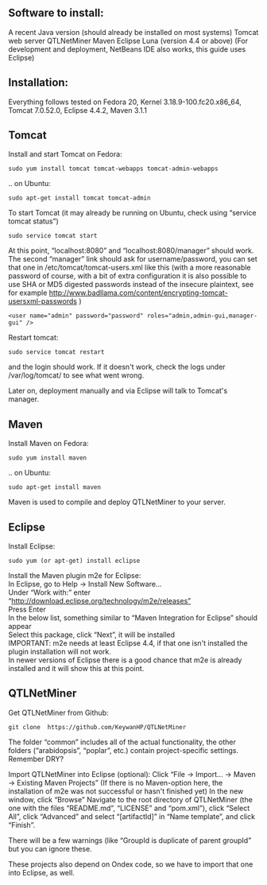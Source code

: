 Software to install:
-----------------------

A recent Java version (should already be installed on most systems)
Tomcat web server
QTLNetMiner
Maven
Eclipse Luna (version 4.4 or above) (For development and deployment, NetBeans IDE also works, this guide uses Eclipse)

Installation:
--------------

Everything follows tested on Fedora 20, Kernel 3.18.9-100.fc20.x86_64, Tomcat 7.0.52.0, Eclipse 4.4.2, Maven 3.1.1

Tomcat
---------

Install and start Tomcat on Fedora:

    sudo yum install tomcat tomcat-webapps tomcat-admin-webapps

.. on Ubuntu:

    sudo apt-get install tomcat tomcat-admin

To start Tomcat (it may already be running on Ubuntu, check using “service tomcat status”)

    sudo service tomcat start

At this point, “localhost:8080” and “localhost:8080/manager” should work. The second “manager” link should ask for username/password, you can set that one in /etc/tomcat/tomcat-users.xml like this (with a more reasonable password of course, with a bit of extra configuration it is also possible to use SHA or MD5 digested passwords instead of the insecure plaintext, see for example http://www.badllama.com/content/encrypting-tomcat-usersxml-passwords )

    <user name="admin" password="password" roles="admin,admin-gui,manager-gui" />

Restart tomcat:

    sudo service tomcat restart

and the login should work. If it doesn't work, check the logs under /var/log/tomcat/ to see what went wrong.

Later on, deployment manually and via Eclipse will talk to Tomcat's manager.

Maven
--------

Install Maven on Fedora:

    sudo yum install maven

.. on Ubuntu:

    sudo apt-get install maven

Maven is used to compile and deploy QTLNetMiner to your server.

Eclipse
---------

Install Eclipse:

    sudo yum (or apt-get) install eclipse

Install the Maven plugin m2e for Eclipse:  
In Eclipse, go to Help → Install New Software...  
Under “Work with:” enter “http://download.eclipse.org/technology/m2e/releases”  
Press Enter  
In the below list, something similar to “Maven Integration for Eclipse” should appear  
Select this package, click “Next”, it will be installed  
IMPORTANT: m2e needs at least Eclipse 4.4, if that one isn't installed the plugin installation will not work.  
In newer versions of Eclipse there is a good chance that m2e is already installed and it will show this at this point.

QTLNetMiner
------------------

Get QTLNetMiner from Github:

    git clone  https://github.com/KeywanHP/QTLNetMiner

The folder “common” includes all of the actual functionality, the other folders (“arabidopsis”, “poplar”, etc.) contain project-specific settings. Remember DRY?

Import QTLNetMiner into Eclipse (optional):
Click “File → Import... → Maven → Existing Maven Projects” (If there is no Maven-option here, the installation of m2e was not successful or hasn't finished yet)
In the new window, click “Browse”
Navigate to the root directory of QTLNetMiner (the one with the files “README.md”, “LICENSE” and “pom.xml”), click “Select All”, click “Advanced” and select “[artifactId]” in “Name template”, and click “Finish”.

There will be a few warnings (like “GroupId is duplicate of parent groupId” but you can ignore these.

These projects also depend on Ondex code, so we have to import that one into Eclipse, as well. 
